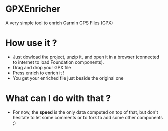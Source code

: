 # GPXEnricher
A very simple tool to enrich Garmin GPS Files (GPX)

# How use it ?
- Just dowload the project, unzip it, and open it in a browser (connected to internet to load Foundation components).
- Drag and drop your GPX file
- Press enrich to enrich it !
- You get your enriched file just beside the original one

# What can I do with that ?
- For now, the **speed** is the only data computed on top of that, but don't hesitate to let some comments or to fork to add some other components ;)
